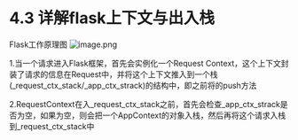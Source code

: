 # 4.3 详解flask上下文与出入栈

Flask工作原理图
![image.png](https://upload-images.jianshu.io/upload_images/7220971-cf45bd1876fcf08d.png?imageMogr2/auto-orient/strip%7CimageView2/2/w/1240)

1.当一个请求进入Flask框架，首先会实例化一个Request Context，这个上下文封装了请求的信息在Request中，并将这个上下文推入到一个栈(_request_ctx_stack/_app_ctx_strack)的结构中，即之前将的push方法

2.RequestContext在入_request_ctx_stack之前，首先会检查_app_ctx_strack是否为空，如果为空，则会把一个AppContext的对象入栈，然后再将这个请求入栈到_request_ctx_stack中